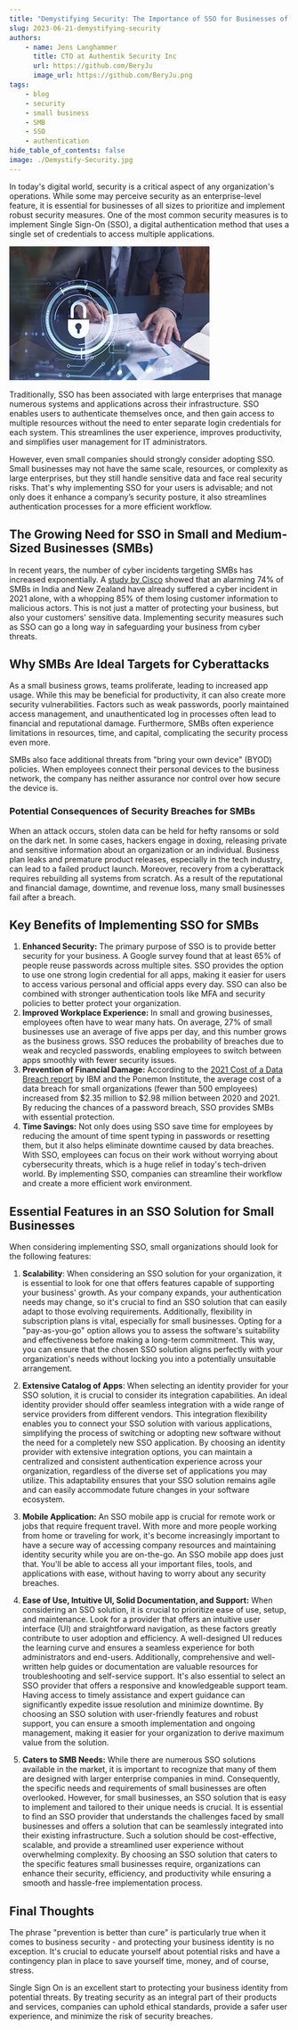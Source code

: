```yaml
---
title: "Demystifying Security: The Importance of SSO for Businesses of All Sizes"
slug: 2023-06-21-demystifying-security
authors:
    - name: Jens Langhammer
      title: CTO at Authentik Security Inc
      url: https://github.com/BeryJu
      image_url: https://github.com/BeryJu.png
tags:
    - blog
    - security
    - small business
    - SMB
    - SSO
    - authentication
hide_table_of_contents: false
image: ./Demystify-Security.jpg
---
```


In today's digital world, security is a critical aspect of any organization's operations. While some may perceive security as an enterprise-level feature, it is essential for businesses of all sizes to prioritize and implement robust security measures. One of the most common security measures is to implement Single Sign-On (SSO), a digital authentication method that uses a single set of credentials to access multiple applications.

![](./Demystify-Security.jpg)

<!--truncate-->

Traditionally, SSO has been associated with large enterprises that manage numerous systems and applications across their infrastructure. SSO enables users to authenticate themselves once, and then gain access to multiple resources without the need to enter separate login credentials for each system. This streamlines the user experience, improves productivity, and simplifies user management for IT administrators.

However, even small companies should strongly consider adopting SSO. Small businesses may not have the same scale, resources, or complexity as large enterprises, but they still handle sensitive data and face real security risks. That's why implementing SSO for your users is advisable; and not only does it enhance a company’s security posture, it also streamlines authentication processes for a more efficient workflow.

## **The Growing Need for SSO in Small and Medium-Sized Businesses (SMBs)**

In recent years, the number of cyber incidents targeting SMBs has increased exponentially. A [study by Cisco](https://www.cisco.com/c/dam/global/en_hk/assets/pdfs/cybersecurity-for-smbs-asia-pacific-businesses-prepare-for-digital-defense.pdf) showed that an alarming 74% of SMBs in India and New Zealand have already suffered a cyber incident in 2021 alone, with a whopping 85% of them losing customer information to malicious actors. This is not just a matter of protecting your business, but also your customers' sensitive data. Implementing security measures such as SSO can go a long way in safeguarding your business from cyber threats.

## **Why SMBs Are Ideal Targets for Cyberattacks**

As a small business grows, teams proliferate, leading to increased app usage. While this may be beneficial for productivity, it can also create more security vulnerabilities. Factors such as weak passwords, poorly maintained access management, and unauthenticated log in processes often lead to financial and reputational damage. Furthermore, SMBs often experience limitations in resources, time, and capital, complicating the security process even more.

SMBs also face additional threats from "bring your own device" (BYOD) policies. When employees connect their personal devices to the business network, the company has neither assurance nor control over how secure the device is.

### **Potential Consequences of Security Breaches for SMBs**

When an attack occurs, stolen data can be held for hefty ransoms or sold on the dark net. In some cases, hackers engage in doxing, releasing private and sensitive information about an organization or an individual. Business plan leaks and premature product releases, especially in the tech industry, can lead to a failed product launch. Moreover, recovery from a cyberattack requires rebuilding all systems from scratch. As a result of the reputational and financial damage, downtime, and revenue loss, many small businesses fail after a breach.

## **Key Benefits of Implementing SSO for SMBs**

1. **Enhanced Security:** The primary purpose of SSO is to provide better security for your business. A Google survey found that at least 65% of people reuse passwords across multiple sites. SSO provides the option to use one strong login credential for all apps, making it easier for users to access various personal and official apps every day. SSO can also be combined with stronger authentication tools like MFA and security policies to better protect your organization.
2. **Improved Workplace Experience:** In small and growing businesses, employees often have to wear many hats. On average, 27% of small businesses use an average of five apps per day, and this number grows as the business grows. SSO reduces the probability of breaches due to weak and recycled passwords, enabling employees to switch between apps smoothly with fewer security issues.
3. **Prevention of Financial Damage:** According to the [2021 Cost of a Data Breach report](https://www.ibm.com/reports/data-breach?utm_content=SRCWW&p1=Search&p4=43700075239447413&p5=p&gclid=Cj0KCQjwnMWkBhDLARIsAHBOfto1bgotBgTKWKYpgi3BUghKaNcUrHV69CGbLHAjMD6PjwDp7Kuv3yQaAsDHEALw_wcB&gclsrc=aw.ds) by IBM and the Ponemon Institute, the average cost of a data breach for small organizations (fewer than 500 employees) increased from $2.35 million to $2.98 million between 2020 and 2021. By reducing the chances of a password breach, SSO provides SMBs with essential protection.
4. **Time Savings:** Not only does using SSO save time for employees by reducing the amount of time spent typing in passwords or resetting them, but it also helps eliminate downtime caused by data breaches. With SSO, employees can focus on their work without worrying about cybersecurity threats, which is a huge relief in today's tech-driven world. By implementing SSO, companies can streamline their workflow and create a more efficient work environment.

## **Essential Features in an SSO Solution for Small Businesses**

When considering implementing SSO, small organizations should look for the following features:

1. **Scalability**: When considering an SSO solution for your organization, it is essential to look for one that offers features capable of supporting your business' growth. As your company expands, your authentication needs may change, so it's crucial to find an SSO solution that can easily adapt to those evolving requirements. Additionally, flexibility in subscription plans is vital, especially for small businesses. Opting for a "pay-as-you-go" option allows you to assess the software's suitability and effectiveness before making a long-term commitment. This way, you can ensure that the chosen SSO solution aligns perfectly with your organization's needs without locking you into a potentially unsuitable arrangement.
2. **Extensive Catalog of Apps**: When selecting an identity provider for your SSO solution, it is crucial to consider its integration capabilities. An ideal identity provider should offer seamless integration with a wide range of service providers from different vendors. This integration flexibility enables you to connect your SSO solution with various applications, simplifying the process of switching or adopting new software without the need for a completely new SSO application. By choosing an identity provider with extensive integration options, you can maintain a centralized and consistent authentication experience across your organization, regardless of the diverse set of applications you may utilize. This adaptability ensures that your SSO solution remains agile and can easily accommodate future changes in your software ecosystem.
3. **Mobile Application:** An SSO mobile app is crucial for remote work or jobs that require frequent travel. With more and more people working from home or traveling for work, it's become increasingly important to have a secure way of accessing company resources and maintaining identity security while you are on-the-go. An SSO mobile app does just that. You'll be able to access all your important files, tools, and applications with ease, without having to worry about any security breaches.
4. **Ease of Use, Intuitive UI, Solid Documentation, and Support:** When considering an SSO solution, it is crucial to prioritize ease of use, setup, and maintenance. Look for a provider that offers an intuitive user interface (UI) and straightforward navigation, as these factors greatly contribute to user adoption and efficiency. A well-designed UI reduces the learning curve and ensures a seamless experience for both administrators and end-users. Additionally, comprehensive and well-written help guides or documentation are valuable resources for troubleshooting and self-service support. It's also essential to select an SSO provider that offers a responsive and knowledgeable support team. Having access to timely assistance and expert guidance can significantly expedite issue resolution and minimize downtime. By choosing an SSO solution with user-friendly features and robust support, you can ensure a smooth implementation and ongoing management, making it easier for your organization to derive maximum value from the solution.

5. **Caters to SMB Needs:** While there are numerous SSO solutions available in the market, it is important to recognize that many of them are designed with larger enterprise companies in mind. Consequently, the specific needs and requirements of small businesses are often overlooked. However, for small businesses, an SSO solution that is easy to implement and tailored to their unique needs is crucial. It is essential to find an SSO provider that understands the challenges faced by small businesses and offers a solution that can be seamlessly integrated into their existing infrastructure. Such a solution should be cost-effective, scalable, and provide a streamlined user experience without overwhelming complexity. By choosing an SSO solution that caters to the specific features small businesses require, organizations can enhance their security, efficiency, and productivity while ensuring a smooth and hassle-free implementation process.

## **Final Thoughts**

The phrase "prevention is better than cure" is particularly true when it comes to business security - and protecting your business identity is no exception. It's crucial to educate yourself about potential risks and have a contingency plan in place to save yourself time, money, and of course, stress.

Single Sign On is an excellent start to protecting your business identity from potential threats. By treating security as an integral part of their products and services, companies can uphold ethical standards, provide a safer user experience, and minimize the risk of security breaches.

